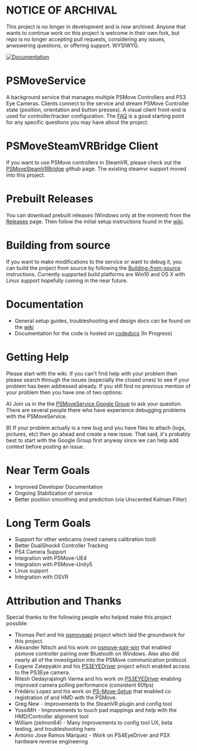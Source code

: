 # NOTICE OF ARCHIVAL
This project is no longer in development and is now archived. Anyone that wants to continue work on this project is welcome in their own fork, but repo is no longer accepting pull requests, considering any issues, anwswering questions, or offering support. WYSIWYG.

[![Documentation](https://codedocs.xyz/HipsterSloth/PSMoveService.svg)](https://codedocs.xyz/HipsterSloth/PSMoveService/)

# PSMoveService
A background service that manages multiple PSMove Controllers and PS3 Eye Cameras. Clients connect to the service and stream PSMove Controller state (position, orientation and button presses). A visual client front-end is used for controller/tracker configuration. The [FAQ](https://github.com/psmoveservice/PSMoveService/wiki/Frequently-Asked-Questions) is a good starting point for any specific questions you may have about the project. 

# PSMoveSteamVRBridge Client
If you want to use PSMove controllers in SteamVR, please check out the [PSMoveSteamVRBridge](https://github.com/HipsterSloth/PSMoveSteamVRBridge) github page. The existing steamvr support moved into this project.

# Prebuilt Releases
You can download prebuilt releases (Windows only at the moment) from the [Releases](https://github.com/psmoveservice/PSMoveService/releases) page. Then follow the initial setup instructions found in the [wiki](https://github.com/psmoveservice/PSMoveService/wiki#initial-setup). 

# Building from source
If you want to make modifications to the service or want to debug it, you can build the project from source by following the  [Building-from-source](https://github.com/psmoveservice/PSMoveService/wiki/Building-from-source) instructions. Currently supported build platforms are Win10 and OS X with Linux support hopefully coming in the near future.

# Documentation
* General setup guides, troubleshooting and design docs can be found on the [wiki](https://github.com/psmoveservice/PSMoveService/wiki)
* Documentation for the code is hosted on [codedocs](https://codedocs.xyz/HipsterSloth/PSMoveService/) (In Progress)

# Getting Help
Please start with the wiki. If you can't find help with your problem then please search through the issues (especially the closed ones) to see if your problem has been addressed already. If you still find no previous mention of your problem then you have one of two options:

A) Join us in the the [PSMoveService Google Group](https://groups.google.com/forum/#!forum/psmoveservice) to ask your question. There are several people there who have experience debugging problems with the PSMoveService.

B) If your problem actually is a new bug and you have files to attach (logs, pictures, etc) then go ahead and create a new issue. That said, it's probably best to start with the Google Group first anyway since we can help add context before posting an issue.

# Near Term Goals
 * Improved Developer Documentation
 * Ongoing Stabilization of service
 * Better position smoothing and prediction (via Unscented Kalman Filter)
  
# Long Term Goals
 * Support for other webcams (need camera calibration tool)
 * Better DualShock4 Controller Tracking
 * PS4 Camera Support
 * Integration with PSMove-UE4
 * Integration with PSMove-Unity5
 * Linux support
 * Integration with OSVR

# Attribution and Thanks
Special thanks to the following people who helped make this project possible:
* Thomas Perl and his [psmoveapi](https://github.com/thp/psmoveapi) project which laid the groundwork for this project.
* Alexander Nitsch and his work on [psmove-pair-win](https://github.com/nitsch/psmove-pair-win) that enabled psmove controller pairing over Bluetooth on Windows. Alex also did nearly all of the investigation into the PSMove communication protocol.
* Eugene Zatepyakin and his [PS3EYEDriver](https://github.com/inspirit/PS3EYEDriver) project which enabled access to the PS3Eye camera.
* Ritesh Oedayrajsingh Varma and his work on [PS3EYEDriver](https://github.com/rovarma/PS3EYEDriver) enabling improved camera polling performance (consistent 60fps)
* Frédéric Lopez and his work on [PS-Move-Setup](https://github.com/Fredz66/PS-Move-Setup) that enabled co registration of  and HMD with the PSMove.
* Greg New - Improvements to the SteamVR plugin and config tool
* YossiMH - Improvements to touch pad mappings and help with the HMD/Controller alignment tool
* William (zelmon64) - Many improvements to config tool UX, beta testing, and troubleshooting hero
* Antonio Jose Ramos Marquez - Work on PS4EyeDriver and PSX hardware reverse engineering
